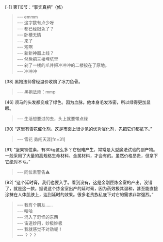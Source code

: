 
[-1] 第110节：“事实真相”（修）
>--- emmm<br>
>--- 这字数有点少呀<br>
>--- 都已经限免了？<br>
>--- 卧槽无情<br>
>--- 来了<br>
>--- 短啊<br>
>--- 新新神器上线？<br>
>--- 然后把三楼埋坑里<br>
>--- 剁了一楼的爪并把冲冲冲的二楼按在了原地。<br>
>--- 冲冲冲<br>

[38] 黑袍法师曾经溢价收购了冰刀鱼骨。
>--- 黑袍法师：mmp<br>

[46] 须马的头发都变成了绿色。因为血脉，他本身毛发浓密，所以绿得更加显眼。
>--- 生活想要过的去，头上就要带点绿<br>

[90] “这里有雪花催化剂。这是市面上很少见的优秀催化剂，先把它们都拿下。”
>--- 雪花 勇闯天涯[fn=31]<br>

[91] “坚果铜位素，有30kg这么多？它很难产生，常常是大型魔法试验的副产物。一般采用了大量的高规格生命材料、金属材料，才会有的。虽然价格昂贵，但拿下它绝对不亏。”
>--- 同位素警告⚠️<br>

[92] “这个延时膏，我们也要入手。看到没有，这是金刚匣炼金室的产出。没错了，就是这一款。据说这个炼金室出产的延时膏，因为药效极其温和，甚至能直接涂抹在人体肌肤上，达到延时的效果。很多老贵族私底下对它的需求非常强烈。”
>--- 我有个朋友……<br>
>--- 哈哈<br>
>--- 混入了奇怪的东西<br>
>--- 宙道妙用，妙极妙极<br>
>--- 我就感觉不对劲呢！<br>
>--- ？？？<br>
